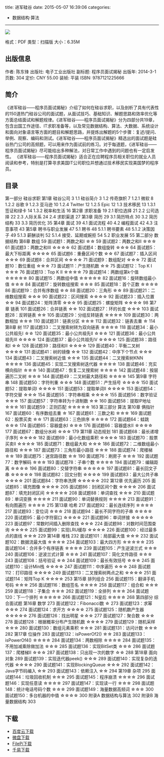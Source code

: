title: 进军硅谷
date: 2015-05-07 16:39:06
categories:
  - 数据结构·算法
---

![](http://img5.douban.com/lpic/s27850868.jpg)

格式：PDF
类型：扫描版
大小：6.35M

<!--more-->

## 出版信息 ##

作者: 陈东锋 
出版社: 电子工业出版社
副标题: 程序员面试揭秘
出版年: 2014-3-1
页数: 304
定价: CNY 55.00
装帧: 平装
ISBN: 9787121225666

## 简介 ##

《进军硅谷——程序员面试揭秘》介绍了如何在硅谷求职，以及剖析了具有代表性的150道热门硅谷公司的面试题，从面试技巧、基础知识、解题思路和效率优化等方面总结面试和解题规律。《进军硅谷——程序员面试揭秘》分为四部分共19章，包含出国工作途径、IT求职准备等，以及常见数据结构、算法、大数据、系统设计和面向对象语言等方面的题目和解题思路，并提炼出解题的5个步骤：复述/提问、举例、观察、编码和测试。《进军硅谷——程序员面试揭秘》精选出的面试题是硅谷热门公司的高频题，可以用来作为面试前的练习。对于每道题，《进军硅谷——程序员面试揭秘》尽可能给出多种解法，对日常工作中遇到的问题也有一定启发性。
《进军硅谷——程序员面试揭秘》适合正在应聘程序员相关职位的就业人员阅读和参考，特别是打算寻求美国IT公司职位并想通过技术移民实现美国梦的程序员。

## 目录 ##

第一部分 硅谷求职
第1章 硅谷公司	3
1.1 硅谷简介	3
1.2 传奇旗帜	7
1.2.1 微软	8
1.2.2 谷歌	9
1.2.3 亚马逊	10
1.2.4 Twitter	12
1.2.5 Epic	12
1.3 技术移民	13
1.3.1 签证和绿卡	14
1.3.2 税率和生活	16
第2章 求职准备	19
2.1 职位选择	21
2.2 公司选择	22
2.3 人际关系	24
2.4 求职渠道	27
第3章 简历	29
3.1 简历特点	30
3.2 简历结构	33
3.3 简历优化	35
第4章 面试	39
4.1 面试流程	40
4.2 编程面试	42
4.3 注意事项	43
第5章 聘书与职业发展	47
5.1 聘书	48
5.1.1 聘书要素	48
5.1.2 决策因子	49
5.1.3 薪酬谈判	52
5.1.4 接受、延期或婉拒	54
5.2 职业发展	55
第二部分 数据结构
第6章 数组	59
面试题1：两数之和I ☆☆	59
面试题2：两数之和II ☆☆☆	61
面试题3：两数之和III ☆☆☆☆	62
面试题4：数组旋转 ☆☆☆	64
面试题5：最大下标距离 ☆☆☆☆	65
面试题6：重叠区间个数 ☆☆	67
面试题7：插入区间 ☆☆☆	69
面试题8：合并区间 ☆☆☆☆	71
面试题9：数组配对 ☆☆☆	72
面试题10：数位重组 ☆☆☆	73
面试题11：产生随机数 ☆☆	75
面试题12：Top K I ☆☆☆	76
面试题13：Top K II ☆☆☆☆	79
面试题14：两数组第k个值 ☆☆☆☆☆	80
面试题15：两数组中值 ☆☆☆☆☆	82
面试题16：旋转数组最小值 ☆☆☆	84
面试题17：旋转数组搜索 ☆☆☆	85
面试题18：首个正数 ☆☆☆☆	86
面试题19：合并有序数组 ☆☆	88
面试题20：三角形 ☆☆	89
面试题21：二维数组搜索 ☆☆☆	90
面试题22：区间搜索 ☆☆☆☆	92
面试题23：插入位置 ☆☆	94
面试题24：矩阵清零 ☆☆☆	95
面试题25：螺旋矩阵 ☆☆☆☆	98
第7章 链表	101
面试题26：合并链表 ☆☆	102
面试题27：环的长度 ☆☆☆	103
面试题28：反转链表 ☆☆	105
面试题29：分组反转链表 ☆☆☆☆	109
面试题30：两数相加 ☆☆☆	110
面试题31：链表分区 ☆☆☆	112
面试题32：链表去重 ☆	114
第8章 树	117
面试题33：二叉搜索树转为双向链表 ☆☆☆☆	118
面试题34：最小公共祖先I ☆☆	120
面试题35：最小公共祖先II ☆☆☆	121
面试题36：最小公共祖先III ☆☆☆☆	124
面试题37：最小公共祖先IV ☆☆☆☆	125
面试题38：路径和I ☆☆	128
面试题39：路径和II ☆☆☆☆	129
面试题40：平衡二叉树 ☆☆☆☆	131
面试题41：树的镜像 ☆☆	132
面试题42：中序下个节点 ☆☆☆	134
面试题43：二叉搜索树近值 ☆☆☆	135
面试题44：二叉搜索树KNN ☆☆☆☆	136
面试题45：实现二叉搜索树迭代器 ☆☆☆☆	138
面试题46：充实横向指针 ☆☆☆	140
面试题47：恢复二叉搜索树 ☆☆☆☆	142
面试题48：按层遍历二叉树 ☆☆☆	144
面试题49：二叉树最大路径和 ☆☆☆☆	145
第9章 字符串	148
面试题50：字符判重 ☆☆☆	148
面试题51：产生括号 ☆☆☆☆	150
面试题52：提取单词I ☆☆☆☆	151
面试题53：提取单词II ☆☆☆☆	153
面试题54：字符交替 ☆☆☆	154
面试题55：字符串相乘 ☆☆☆☆	155
面试题56：数字验证 ☆☆☆	157
面试题57：字符串转为十进制数 ☆☆	160
面试题58：提取IP地址 ☆☆☆	161
面试题59：正则匹配 ☆☆☆☆☆	163
第三部分 算法
第10章 俩指针	167
面试题60：有序数组去重 ☆	167
面试题61：三数之和 ☆☆☆	169
面试题62：股票买卖 ☆☆	171
面试题63：三色排序 ☆☆☆☆	172
面试题64：蛙跳 ☆☆☆	174
面试题65：容器盛水I ☆☆☆	176
面试题66：容器盛水II ☆☆☆☆	177
面试题67：数组分水岭 ☆☆☆	179
第11章 动态规划	181
面试题68：最长递增子序列 ☆☆☆☆	182
面试题69：最小化数组乘积 ☆☆☆☆	183
面试题70：股票买卖II ☆☆☆☆	185
面试题71：数组最大和 ☆☆☆	186
面试题72：二维数组最小路径和 ☆☆☆	187
面试题73：三角形最小路径 ☆☆☆	188
面试题74：爬楼梯 ☆☆	189
面试题75：迷宫路径数 ☆☆	190
面试题76：刷房子 ☆☆☆	192
面试题77：数字解码 ☆☆☆	193
面试题78：子串个数 ☆☆☆☆	194
面试题79：编辑距离 ☆☆☆☆	196
面试题80：交替字符串 ☆☆☆☆☆	197
面试题81：最长回文子串 ☆☆☆☆☆	198
面试题82：回文分割 ☆☆☆☆	199
面试题83：最大公共子串 ☆☆☆☆	201
面试题84：字符串洗牌 ☆☆☆☆☆	202
第12章 优先遍历	205
面试题85：填充图像 ☆☆☆☆	205
面试题86：封闭区间个数 ☆☆☆☆	206
面试题87：填充封闭区间 ☆☆☆☆☆	208
面试题88：单词查找 ☆☆☆	210
面试题89：单词变换 ☆☆☆☆	211
面试题90：单词替换规则 ☆☆☆☆	213
面试题91：有向图遍历 ☆☆☆☆	215
第13章 哈希	217
面试题92：最长连续序列 ☆☆☆☆	217
面试题93：变位词 ☆☆☆	218
面试题94：最长不同字符的子串 ☆☆☆☆	220
面试题95：最小字符窗口 ☆☆☆☆	221
面试题96：单词拼接 ☆☆☆☆☆	223
面试题97：常数时间插入删除查找 ☆☆☆	224
面试题98：对数时间范围查询 ☆☆☆☆	225
面试题99：实现LRU缓存 ☆☆☆☆	226
面试题100：经过最多点的直线 ☆☆☆	229
第14章 堆栈	232
面试题101：局部最大值 ☆☆☆	232
面试题102：数据流最大值 ☆☆☆☆	234
面试题103：最大四方形 ☆☆☆☆☆	235
面试题104：合并多个有序链表 ☆☆☆☆	239
面试题105：产生逆波兰式 ☆☆☆	240
面试题106：逆波兰式计算 ☆☆☆	241
面试题107：简化文件路径 ☆☆☆	243
面试题108：括号验证 ☆☆	244
面试题109：最长有效括号 ☆☆☆	245
面试题110：设计Min栈 ☆☆☆☆	247
面试题111：中序遍历 ☆☆☆	248
面试题112：打印路径 ☆☆☆☆	249
面试题113：二叉搜索树两点之和 ☆☆☆☆	251
面试题114：矩阵Top K ☆☆☆☆	253
第15章 排列组合	256
面试题115：翻译手机号码 ☆☆☆	256
面试题116：数组签名 ☆☆☆☆	258
面试题117：组合和 ☆☆☆	259
面试题118：子集合 ☆☆☆	262
面试题119：全排列 ☆☆☆	264
面试题120：下一个排列 ☆☆☆☆☆	266
面试题121：N皇后 ☆☆☆☆	268
第四部分 综合面试题
第16章 数学	273
面试题122：Fibonacci数 ☆	273
面试题123：求幂 ☆☆☆	274
面试题124：求开方 ☆☆☆☆	275
面试题125：随机数产生器 ☆☆☆☆☆	276
面试题126：找出明星 ☆☆☆	277
面试题127：聚合数 ☆☆☆	278
面试题128：根据概率分布产生随机数 ☆☆☆☆	279
面试题129：随机采样 ☆☆☆	280
面试题130：数组元素乘积 ☆☆☆	281
面试题131：访问计数 ☆☆☆	282
第17章 位操作	283
面试题132：isPowerOf2() ☆☆	283
面试题133：isPowerOf4() ☆☆☆☆	284
面试题134：两数相除 ☆☆☆☆	284
面试题135：不用加减乘除做加法 ☆☆☆	285
面试题136：实现BitSet类 ☆☆☆	286
面试题137：爬楼梯II ☆☆☆	287
面试题138：只出现一次的数字 ☆☆	288
第18章 面向对象	289
面试题139：实现迭代器peek() ☆☆☆	289
面试题140：实现复杂的迭代器 ☆☆☆☆	290
面试题141：实现BlockingQueue ☆☆☆	292
面试题142：Java字节码编入 ☆☆	293
面试题143：依赖注入 ☆☆	294
第19章 杂项	295
面试题144：垃圾回收机制 ☆☆☆	295
面试题145：程序崩溃 ☆☆☆☆	296
面试题146：实现任意读 ☆☆☆☆	297
面试题147：实现读一行 ☆☆☆	298
面试题148：统计电话号码个数 ☆☆☆	299
面试题149：海量数据高频词 ☆☆☆	300
面试题150：多台机器的中值 ☆☆☆☆	300
附录A 数据结构与算法	302
附录B 海量数据结构	303

## 下载 ##

+ [百度云下载](http://pan.baidu.com/s/1jGIM4i6)
+ [微盘下载](http://vdisk.weibo.com/s/aADaW4YROV5IW)
+ [FilePi下载](http://filepi.com/i/g5mSUBa)
+ [千易下载](http://1000eb.com/1gggn)
